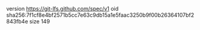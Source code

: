 version https://git-lfs.github.com/spec/v1
oid sha256:7f1cf8e4bf2571b5cc7e63c9db15a1e5faac3250b9f00b26364107bf2843fb4e
size 149
